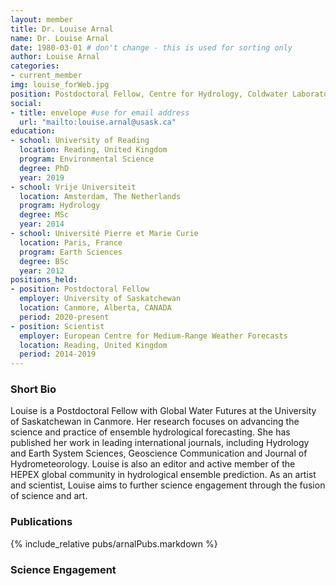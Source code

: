 ```yaml
---
layout: member
title: Dr. Louise Arnal
name: Dr. Louise Arnal
date: 1980-03-01 # don't change - this is used for sorting only
author: Louise Arnal
categories:
- current_member
img: louise_forWeb.jpg
position: Postdoctoral Fellow, Centre for Hydrology, Coldwater Laboratory 
social:
- title: envelope #use for email address
  url: "mailto:louise.arnal@usask.ca"
education:
- school: University of Reading
  location: Reading, United Kingdom
  program: Environmental Science
  degree: PhD
  year: 2019
- school: Vrije Universiteit
  location: Amsterdam, The Netherlands
  program: Hydrology
  degree: MSc
  year: 2014
- school: Université Pierre et Marie Curie
  location: Paris, France
  program: Earth Sciences
  degree: BSc
  year: 2012
positions_held:
- position: Postdoctoral Fellow
  employer: University of Saskatchewan
  location: Canmore, Alberta, CANADA
  period: 2020-present
- position: Scientist
  employer: European Centre for Medium-Range Weather Forecasts
  location: Reading, United Kingdom
  period: 2014-2019
---
```


### Short Bio
Louise is a Postdoctoral Fellow with Global Water Futures at the University of Saskatchewan in Canmore. Her research focuses on advancing the science and practice of ensemble hydrological forecasting. She has published her work in leading international journals, including Hydrology and Earth System Sciences, Geoscience Communication and Journal of Hydrometeorology. Louise is also an editor and active member of the HEPEX global community in hydrological ensemble prediction. As an artist and scientist, Louise aims to further science engagement through the fusion of science and art.

### Publications
{% include_relative pubs/arnalPubs.markdown %}

### Science Engagement
[comment]: # ({% include_relative pubs/arnalScienceEngagement.markdown %})
